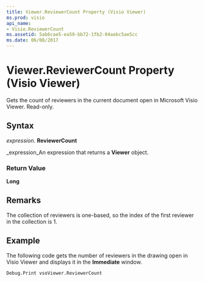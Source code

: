 ```yaml
---
title: Viewer.ReviewerCount Property (Visio Viewer)
ms.prod: visio
api_name:
- Visio.ReviewerCount
ms.assetid: 5ab6cae5-ea59-bb72-1fb2-04aebc5ae5cc
ms.date: 06/08/2017
---
```



# Viewer.ReviewerCount Property (Visio Viewer)

Gets the count of reviewers in the current document open in Microsoft Visio Viewer. Read-only.


## Syntax

 _expression_. **ReviewerCount**

 _expression_An expression that returns a **Viewer** object.


### Return Value

 **Long**


## Remarks

The collection of reviewers is one-based, so the index of the first reviewer in the collection is 1.


## Example

The following code gets the number of reviewers in the drawing open in Visio Viewer and displays it in the **Immediate** window.


```vb
Debug.Print vsoViewer.ReviewerCount
```


